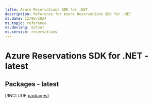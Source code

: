 ```yaml
---
title: Azure Reservations SDK for .NET
description: Reference for Azure Reservations SDK for .NET
ms.date: 12/06/2024
ms.topic: reference
ms.devlang: dotnet
ms.service: reservations
---
```

# Azure Reservations SDK for .NET - latest
## Packages - latest
[!INCLUDE [packages](reservations-index.md)]